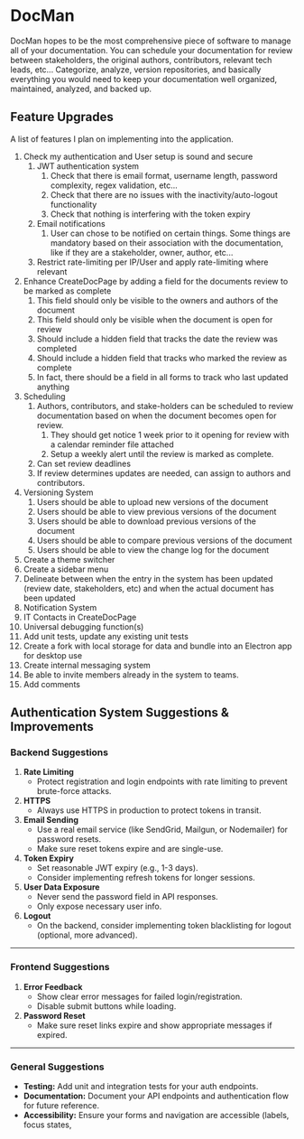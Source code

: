 # DocMan

DocMan hopes to be the most comprehensive piece of software to manage all of your documentation. You can schedule your documentation for review between stakeholders, the original authors, contributors, relevant tech leads, etc... Categorize, analyze, version repositories, and basically everything you would need to keep your documentation well organized, maintained, analyzed, and backed up.

## Feature Upgrades

A list of features I plan on implementing into the application.

1. Check my authentication and User setup is sound and secure
   1. JWT authentication system
      1. Check that there is email format, username length, password complexity, regex validation, etc...
      2. Check that there are no issues with the inactivity/auto-logout functionality
      3. Check that nothing is interfering with the token expiry
   2. Email notifications
      1. User can chose to be notified on certain things. Some things are mandatory based on their association with the documentation, like if they are a stakeholder, owner, author, etc...
   3. Restrict rate-limiting per IP/User and apply rate-limiting where relevant
2. Enhance CreateDocPage by adding a field for the documents review to be marked as complete
   1. This field should only be visible to the owners and authors of the document
   2. This field should only be visible when the document is open for review
   3. Should include a hidden field that tracks the date the review was completed
   4. Should include a hidden field that tracks who marked the review as complete
   5. In fact, there should be a field in all forms to track who last updated anything
3. Scheduling
   1. Authors, contributors, and stake-holders can be scheduled to review documentation based on when the document becomes open for review. 
      1. They should get notice 1 week prior to it opening for review with a calendar reminder file attached
      2. Setup a weekly alert until the review is marked as complete.
   2. Can set review deadlines
   3. If review determines updates are needed, can assign to authors and contributors.
4. Versioning System
   1. Users should be able to upload new versions of the document
   2. Users should be able to view previous versions of the document
   3. Users should be able to download previous versions of the document
   4. Users should be able to compare previous versions of the document
   5. Users should be able to view the change log for the document
5. Create a theme switcher
6. Create a sidebar menu
7. Delineate between when the entry in the system has been updated (review date, stakeholders, etc) and when the actual document has been updated
8. Notification System
9.  IT Contacts in CreateDocPage
10. Universal debugging function(s)
11. Add unit tests, update any existing unit tests
12. Create a fork with local storage for data and bundle into an Electron app for desktop use
13. Create internal messaging system
14. Be able to invite members already in the system to teams.
15. Add comments

## Authentication System Suggestions & Improvements

### Backend Suggestions

1. **Rate Limiting**
   - Protect registration and login endpoints with rate limiting to prevent brute-force attacks.
2. **HTTPS**
   - Always use HTTPS in production to protect tokens in transit.
3. **Email Sending**
   - Use a real email service (like SendGrid, Mailgun, or Nodemailer) for password resets.
   - Make sure reset tokens expire and are single-use.
4. **Token Expiry**
   - Set reasonable JWT expiry (e.g., 1-3 days).
   - Consider implementing refresh tokens for longer sessions.
5. **User Data Exposure**
   - Never send the password field in API responses.
   - Only expose necessary user info.
6.  **Logout**
    - On the backend, consider implementing token blacklisting for logout (optional, more advanced).

---

### Frontend Suggestions

1. **Error Feedback**
   - Show clear error messages for failed login/registration.
   - Disable submit buttons while loading.
2. **Password Reset**
   - Make sure reset links expire and show appropriate messages if expired.

---

### General Suggestions

- **Testing:** Add unit and integration tests for your auth endpoints.
- **Documentation:** Document your API endpoints and authentication flow for future reference.
- **Accessibility:** Ensure your forms and navigation are accessible (labels, focus states,

